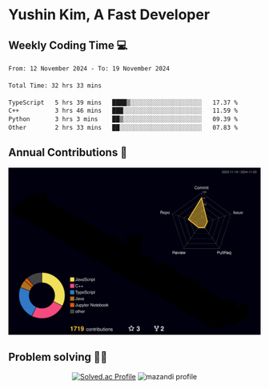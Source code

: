 # Yushin Kim, A Fast Developer

## Weekly Coding Time 💻

<!--START_SECTION:waka-->

```txt
From: 12 November 2024 - To: 19 November 2024

Total Time: 32 hrs 33 mins

TypeScript   5 hrs 39 mins   ████▒░░░░░░░░░░░░░░░░░░░░   17.37 %
C++          3 hrs 46 mins   ███░░░░░░░░░░░░░░░░░░░░░░   11.59 %
Python       3 hrs 3 mins    ██▒░░░░░░░░░░░░░░░░░░░░░░   09.39 %
Other        2 hrs 33 mins   ██░░░░░░░░░░░░░░░░░░░░░░░   07.83 %
```

<!--END_SECTION:waka-->

## Annual Contributions 🏃

![](./profile-3d-contrib/profile-night-rainbow.svg)

## Problem solving 👨‍💻

<div align="center">

[![Solved.ac Profile](http://mazassumnida.wtf/api/v2/generate_badge?boj=kys010306)](https://solved.ac/kys010306)
![mazandi profile](http://mazandi.herokuapp.com/api?handle=kys010306&theme=dark)

</div>
